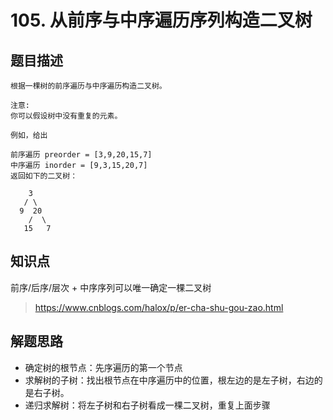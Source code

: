 # 105. 从前序与中序遍历序列构造二叉树

## 题目描述

```
根据一棵树的前序遍历与中序遍历构造二叉树。

注意:
你可以假设树中没有重复的元素。

例如，给出

前序遍历 preorder = [3,9,20,15,7]
中序遍历 inorder = [9,3,15,20,7]
返回如下的二叉树：

    3
   / \
  9  20
    /  \
   15   7
```

## 知识点

前序/后序/层次 + 中序序列可以唯一确定一棵二叉树
> https://www.cnblogs.com/halox/p/er-cha-shu-gou-zao.html

## 解题思路

* 确定树的根节点：先序遍历的第一个节点
* 求解树的子树：找出根节点在中序遍历中的位置，根左边的是左子树，右边的是右子树。
* 递归求解树：将左子树和右子树看成一棵二叉树，重复上面步骤



